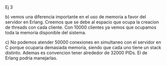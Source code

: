 Ej 3

b) vemos una diferencia importante en el uso de memoria a favor del servidor en Erlang.
Creemos que se debe al espacio que ocupa la creacion de threads con cada cliente.
Con 10000 clientes ya vemos que ocupamos toda la memoria disponible del sistema.

c) No podemos atender 50000 conexiones en simultaneo con el servidor en C porque ocuparia
demasiada memoria, siendo que cada uno tiene un stack distinto. Ademas es convencion tener
alrededor de 32000 PIDs. El de Erlang podria manejarlas.
